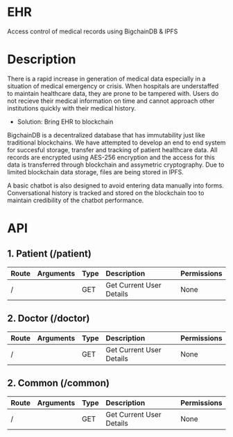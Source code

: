 # EHR
Access control of medical records using BigchainDB & IPFS


# Description

There is a rapid increase in generation of medical data especially in a situation of medical emergency or crisis. When hospitals are understaffed to maintain healthcare data, they are prone to be tampered with. Users do not recieve their medical information on time and cannot approach other institutions quickly with their medical history.

* Solution: Bring EHR to blockchain

BigchainDB is a decentralized database that has immutability just like traditional blockchains. We have attempted to develop an end to end system for succesful storage, transfer and tracking of patient healthcare data. All records are encrypted using AES-256 encryption and the access for this data is transferred through blockchain and assymetric cryptography. Due to limited blockchain data storage, files are being stored in IPFS.

A basic chatbot is also designed to avoid entering data manually into forms. Conversational history is tracked and stored on the blockchain too to maintain credibility of the chatbot performance.

# API

## 1. Patient (/patient)

| Route                   | Arguments                          | Type   | Description                     | Permissions |
| :---------------------- | :--------------------------------- | :----- | :------------------------------ | :---------- |
| /                   |                                    | GET    | Get Current User Details        | None        |


## 2. Doctor (/doctor)

| Route                   | Arguments                          | Type   | Description                     | Permissions |
| :---------------------- | :--------------------------------- | :----- | :------------------------------ | :---------- |
| /                   |                                    | GET    | Get Current User Details        | None        |

## 2. Common (/common)

| Route                   | Arguments                          | Type   | Description                     | Permissions |
| :---------------------- | :--------------------------------- | :----- | :------------------------------ | :---------- |
| /                   |                                    | GET    | Get Current User Details        | None        |







